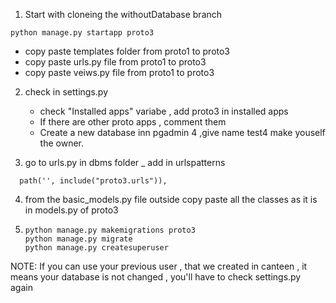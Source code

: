 1. Start with cloneing the withoutDatabase branch
```
python manage.py startapp proto3
```
  - copy paste templates folder from proto1 to proto3
  - copy paste urls.py file from proto1 to proto3
  - copy paste veiws.py file from proto1 to proto3
2. check in settings.py
    - check "Installed apps" variabe , add proto3 in installed apps
    - If there are other proto apps , comment them
    - Create a new database inn pgadmin 4 ,give name test4 make youself the owner.


3. go to urls.py in dbms folder
  _ add in urlspatterns 
  ```
    path('', include("proto3.urls")),
  ```

4. from the basic_models.py file outside copy paste all the classes as it is in models.py of proto3
5. ```
   python manage.py makemigrations proto3
   python manage.py migrate
   python manage.py createsuperuser
   ```

NOTE: If you can use your previous user , that we created in canteen , it means your database is not changed , you'll have to check settings.py again
